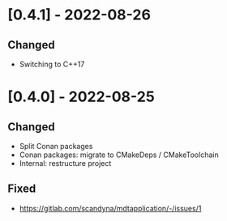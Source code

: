 
# [0.4.1] - 2022-08-26

## Changed

- Switching to C++17

# [0.4.0] - 2022-08-25

## Changed

- Split Conan packages
- Conan packages: migrate to CMakeDeps / CMakeToolchain
- Internal: restructure project

## Fixed

- https://gitlab.com/scandyna/mdtapplication/-/issues/1
